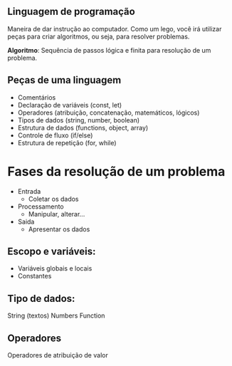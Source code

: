 ## Linguagem de programação

Maneira de dar instrução ao computador.
Como um lego, você irá utilizar peças para criar algoritmos, ou seja, para resolver problemas.

**Algoritmo**: Sequência de passos lógica e finita para resolução de um problema.

## Peças de uma linguagem

- Comentários
- Declaração de variáveis (const, let)
- Operadores (atribuição, concatenação, matemáticos, lógicos)
- Tipos de dados (string, number, boolean)
- Estrutura de dados (functions, object, array)
- Controle de fluxo (if/else)
- Estrutura de repetição (for, while)

# Fases da resolução de um problema
- Entrada
    - Coletar os dados
- Processamento
    - Manipular, alterar...
- Saida
    - Apresentar os dados

## Escopo e variáveis:
- Variáveis globais e locais
- Constantes

## Tipo de dados:
String (textos)
Numbers
Function

## Operadores
Operadores de atribuição de valor
